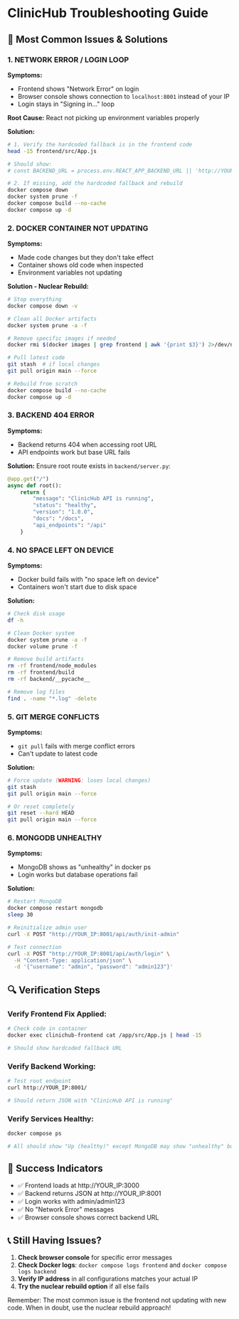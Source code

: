 # ClinicHub Troubleshooting Guide

## 🚨 Most Common Issues & Solutions

### 1. **NETWORK ERROR / LOGIN LOOP**

**Symptoms:**
- Frontend shows "Network Error" on login
- Browser console shows connection to `localhost:8001` instead of your IP
- Login stays in "Signing in..." loop

**Root Cause:** React not picking up environment variables properly

**Solution:**
```bash
# 1. Verify the hardcoded fallback is in the frontend code
head -15 frontend/src/App.js

# Should show:
# const BACKEND_URL = process.env.REACT_APP_BACKEND_URL || 'http://YOUR_IP:8001';

# 2. If missing, add the hardcoded fallback and rebuild
docker compose down
docker system prune -f
docker compose build --no-cache
docker compose up -d
```

### 2. **DOCKER CONTAINER NOT UPDATING**

**Symptoms:**
- Made code changes but they don't take effect
- Container shows old code when inspected
- Environment variables not updating

**Solution - Nuclear Rebuild:**
```bash
# Stop everything
docker compose down -v

# Clean all Docker artifacts
docker system prune -a -f

# Remove specific images if needed
docker rmi $(docker images | grep frontend | awk '{print $3}') 2>/dev/null || true

# Pull latest code
git stash  # if local changes
git pull origin main --force

# Rebuild from scratch
docker compose build --no-cache
docker compose up -d
```

### 3. **BACKEND 404 ERROR**

**Symptoms:**
- Backend returns 404 when accessing root URL
- API endpoints work but base URL fails

**Solution:** Ensure root route exists in `backend/server.py`:
```python
@app.get("/")
async def root():
    return {
        "message": "ClinicHub API is running", 
        "status": "healthy", 
        "version": "1.0.0",
        "docs": "/docs",
        "api_endpoints": "/api"
    }
```

### 4. **NO SPACE LEFT ON DEVICE**

**Symptoms:**
- Docker build fails with "no space left on device"
- Containers won't start due to disk space

**Solution:**
```bash
# Check disk usage
df -h

# Clean Docker system
docker system prune -a -f
docker volume prune -f

# Remove build artifacts
rm -rf frontend/node_modules
rm -rf frontend/build
rm -rf backend/__pycache__

# Remove log files
find . -name "*.log" -delete
```

### 5. **GIT MERGE CONFLICTS**

**Symptoms:**
- `git pull` fails with merge conflict errors
- Can't update to latest code

**Solution:**
```bash
# Force update (WARNING: loses local changes)
git stash
git pull origin main --force

# Or reset completely
git reset --hard HEAD
git pull origin main --force
```

### 6. **MONGODB UNHEALTHY**

**Symptoms:**
- MongoDB shows as "unhealthy" in docker ps
- Login works but database operations fail

**Solution:**
```bash
# Restart MongoDB
docker compose restart mongodb
sleep 30

# Reinitialize admin user
curl -X POST "http://YOUR_IP:8001/api/auth/init-admin"

# Test connection
curl -X POST "http://YOUR_IP:8001/api/auth/login" \
  -H "Content-Type: application/json" \
  -d '{"username": "admin", "password": "admin123"}'
```

## 🔍 **Verification Steps**

### Verify Frontend Fix Applied:
```bash
# Check code in container
docker exec clinichub-frontend cat /app/src/App.js | head -15

# Should show hardcoded fallback URL
```

### Verify Backend Working:
```bash
# Test root endpoint
curl http://YOUR_IP:8001/

# Should return JSON with "ClinicHub API is running"
```

### Verify Services Healthy:
```bash
docker compose ps

# All should show "Up (healthy)" except MongoDB may show "unhealthy" but still work
```

## 🚀 **Success Indicators**

- ✅ Frontend loads at http://YOUR_IP:3000
- ✅ Backend returns JSON at http://YOUR_IP:8001
- ✅ Login works with admin/admin123
- ✅ No "Network Error" messages
- ✅ Browser console shows correct backend URL

## 📞 **Still Having Issues?**

1. **Check browser console** for specific error messages
2. **Check Docker logs**: `docker compose logs frontend` and `docker compose logs backend`
3. **Verify IP address** in all configurations matches your actual IP
4. **Try the nuclear rebuild option** if all else fails

Remember: The most common issue is the frontend not updating with new code. When in doubt, use the nuclear rebuild approach!
